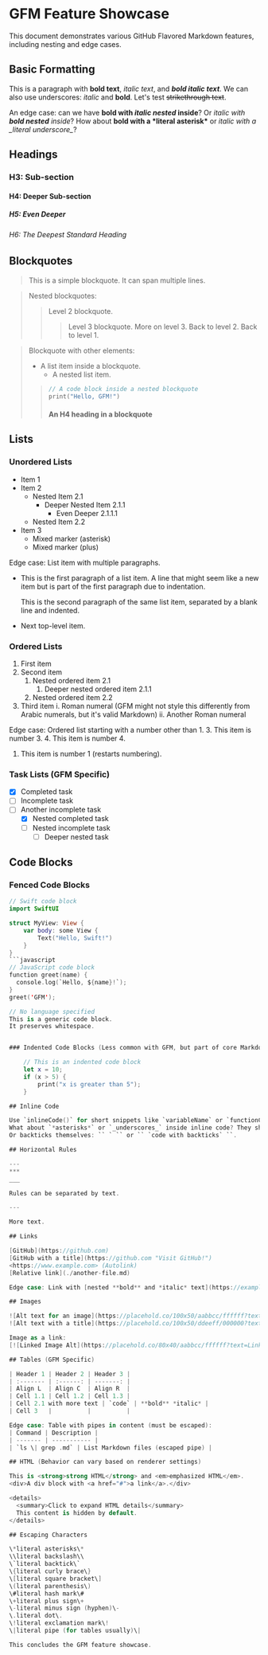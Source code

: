 # GFM Feature Showcase

This document demonstrates various GitHub Flavored Markdown features, including nesting and edge cases.

## Basic Formatting

This is a paragraph with **bold text**, *italic text*, and ***bold italic text***.
We can also use underscores: _italic_ and __bold__.
Let's test ~~strikethrough text~~.

An edge case: can we have **bold with _italic nested_ inside**? Or *italic with __bold nested__ inside*?
How about **bold with a \*literal asterisk\*** or *italic with a \_literal underscore\_*?

## Headings

### H3: Sub-section
#### H4: Deeper Sub-section
##### H5: Even Deeper
###### H6: The Deepest Standard Heading

## Blockquotes

> This is a simple blockquote.
> It can span multiple lines.

> Nested blockquotes:
>> Level 2 blockquote.
>>> Level 3 blockquote.
>>> More on level 3.
>> Back to level 2.
> Back to level 1.

> Blockquote with other elements:
> - A list item inside a blockquote.
>   - A nested list item.
> > ```swift
> > // A code block inside a nested blockquote
> > print("Hello, GFM!")
> > ```
> > #### An H4 heading in a blockquote

## Lists

### Unordered Lists

- Item 1
- Item 2
  - Nested Item 2.1
    - Deeper Nested Item 2.1.1
      - Even Deeper 2.1.1.1
  - Nested Item 2.2
- Item 3
  * Mixed marker (asterisk)
  + Mixed marker (plus)

Edge case: List item with multiple paragraphs.

- This is the first paragraph of a list item.
  A line that might seem like a new item but is part of the first paragraph due to indentation.

  This is the second paragraph of the same list item, separated by a blank line and indented.

- Next top-level item.

### Ordered Lists

1. First item
2. Second item
   1. Nested ordered item 2.1
      1. Deeper nested ordered item 2.1.1
   2. Nested ordered item 2.2
3. Third item
   i. Roman numeral (GFM might not style this differently from Arabic numerals, but it's valid Markdown)
   ii. Another Roman numeral

Edge case: Ordered list starting with a number other than 1.
3. This item is number 3.
4. This item is number 4.
1. This item is number 1 (restarts numbering).

### Task Lists (GFM Specific)

- [x] Completed task
- [ ] Incomplete task
- [ ] Another incomplete task
  - [x] Nested completed task
  - [ ] Nested incomplete task
    - [ ] Deeper nested task

## Code Blocks

### Fenced Code Blocks

```swift
// Swift code block
import SwiftUI

struct MyView: View {
    var body: some View {
        Text("Hello, Swift!")
    }
}
```javascript
// JavaScript code block
function greet(name) {
  console.log(`Hello, ${name}!`);
}
greet('GFM');

// No language specified
This is a generic code block.
It preserves whitespace.


### Indented Code Blocks (Less common with GFM, but part of core Markdown)

    // This is an indented code block
    let x = 10;
    if (x > 5) {
        print("x is greater than 5");
    }

## Inline Code

Use `inlineCode()` for short snippets like `variableName` or `functionCall()`.
What about `*asterisks*` or `_underscores_` inside inline code? They should be literal.
Or backticks themselves: `` ` `` or `` `code with backticks` ``.

## Horizontal Rules

---
***
___

Rules can be separated by text.

---

More text.

## Links

[GitHub](https://github.com)
[GitHub with a title](https://github.com "Visit GitHub!")
<https://www.example.com> (Autolink)
[Relative link](./another-file.md)

Edge case: Link with [nested **bold** and *italic* text](https://example.com).

## Images

![Alt text for an image](https://placehold.co/100x50/aabbcc/ffffff?text=Image)
![Alt text with a title](https://placehold.co/100x50/ddeeff/000000?text=Title! "Image Title")

Image as a link:
[![Linked Image Alt](https://placehold.co/80x40/aabbcc/ffffff?text=LinkImg)](https://example.com)

## Tables (GFM Specific)

| Header 1 | Header 2 | Header 3 |
| :------- | :------: | -------: |
| Align L  | Align C  | Align R  |
| Cell 1.1 | Cell 1.2 | Cell 1.3 |
| Cell 2.1 with more text | `code` | **bold** *italic* |
| Cell 3   |          |          |

Edge case: Table with pipes in content (must be escaped):
| Command | Description |
| ------- | ----------- |
| `ls \| grep .md` | List Markdown files (escaped pipe) |

## HTML (Behavior can vary based on renderer settings)

This is <strong>strong HTML</strong> and <em>emphasized HTML</em>.
<div>A div block with <a href="#">a link</a>.</div>

<details>
  <summary>Click to expand HTML details</summary>
  This content is hidden by default.
</details>

## Escaping Characters

\*literal asterisks\*
\\literal backslash\\
\`literal backtick\`
\{literal curly brace\}
\[literal square bracket\]
\(literal parenthesis\)
\#literal hash mark\#
\+literal plus sign\+
\-literal minus sign (hyphen)\-
\.literal dot\.
\!literal exclamation mark\!
\|literal pipe (for tables usually)\|

This concludes the GFM feature showcase.


